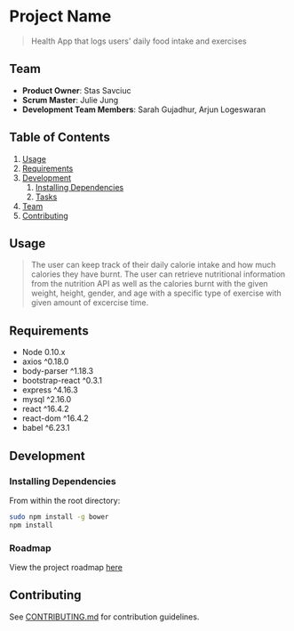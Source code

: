 # Project Name

> Health App that logs users' daily food intake and exercises

## Team

  - __Product Owner__: Stas Savciuc
  - __Scrum Master__: Julie Jung
  - __Development Team Members__: Sarah Gujadhur, Arjun Logeswaran

## Table of Contents

1. [Usage](#Usage)
1. [Requirements](#requirements)
1. [Development](#development)
    1. [Installing Dependencies](#installing-dependencies)
    1. [Tasks](#tasks)
1. [Team](#team)
1. [Contributing](#contributing)

## Usage

> The user can keep track of their daily calorie intake and how much calories they have burnt. The user can retrieve nutritional information from the nutrition API as well as the calories burnt with the given weight, height, gender, and age with a specific type of exercise with given amount of excercise time.

## Requirements

- Node 0.10.x
- axios ^0.18.0
- body-parser ^1.18.3
- bootstrap-react ^0.3.1
- express ^4.16.3
- mysql ^2.16.0
- react ^16.4.2
- react-dom ^16.4.2
- babel ^6.23.1

## Development

### Installing Dependencies

From within the root directory:

```sh
sudo npm install -g bower
npm install
```

### Roadmap

View the project roadmap [here](LINK_TO_PROJECT_ISSUES)


## Contributing

See [CONTRIBUTING.md](CONTRIBUTING.md) for contribution guidelines.

